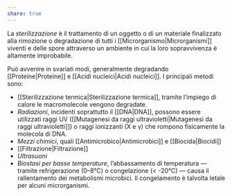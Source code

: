 ```yaml
---
share: true
---
```

La *sterilizzazione* è il trattamento di un oggetto o di un materiale finalizzato alla rimozione o degradazione di tutti i [[Microrganismo|Microrganismi]] viventi e delle spore attraverso un ambiente in cui la loro sopravvivenza è altamente improbabile.

Può avvenire in svariati modi, generalmente degradando [[Proteine|Proteine]] e [[Acidi nucleici|Acidi nucleici]]. I principali metodi sono:
- [[Sterilizzazione termica|Sterilizzazione termica]], tramite l’impiego di calore le macromolecole vengono degradate.
- *Radiazioni*, incidenti soprattutto il [[DNA|DNA]], possono essere utilizzati raggi UV ([[Mutagenesi da raggi ultravioletti|Mutagenesi da raggi ultravioletti]]) o raggi ionizzanti (X e γ) che rompono fisicamente la molecola di DNA.
- *Mezzi chimici*, quali [[Antimicrobico|Antimicrobici]] e [[Biocida|Biocidi]]
- [[Filtrazione|Filtrazione]]
- *Ultrasuoni*
- *Biostasi per basse temperature*, l’abbassamento di temperatura — tramite refrigerazione (0–8°C) o congelazione (< -20°C) — causa il rallentamento dei metabolismi microbici. Il congelamento è talvolta letale per alcuni microrganismi.

